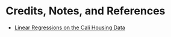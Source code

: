 # Credits, Notes, and References

  + [Linear Regressions on the Cali Housing Data](https://www.youtube.com/watch?v=5t72xhgcz5I)
